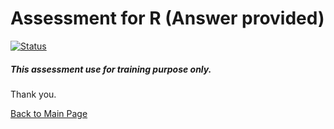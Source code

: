# Assessment for R (Answer provided)
[![Status](https://img.shields.io/badge/Status-Completed-green.svg)]()

##### This assessment use for training purpose only.

Thank you.

[Back to Main Page](https://github.com/eikmarizal/DataStar/)
